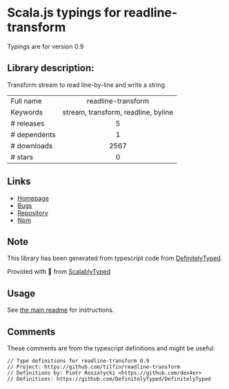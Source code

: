 
# Scala.js typings for readline-transform

Typings are for version 0.9

## Library description:
Transform stream to read line-by-line and write a string

|                    |                 |
| ------------------ | :-------------: |
| Full name          | readline-transform |
| Keywords           | stream, transform, readline, byline |
| # releases         | 5 |
| # dependents       | 1 |
| # downloads        | 2567 |
| # stars            | 0 |

## Links
- [Homepage](https://github.com/tilfin/readline-transform#readme)
- [Bugs](https://github.com/tilfin/readline-transform/issues)
- [Repository](https://github.com/tilfin/readline-transform)
- [Npm](https://www.npmjs.com/package/readline-transform)
    


## Note
This library has been generated from typescript code from [DefinitelyTyped](https://definitelytyped.org).

Provided with :purple_heart: from [ScalablyTyped](https://github.com/oyvindberg/ScalablyTyped)

## Usage
See [the main readme](../../readme.md) for instructions.

## Comments

These comments are from the typescript definitions and might be useful:
```
// Type definitions for readline-transform 0.9
// Project: https://github.com/tilfin/readline-transform
// Definitions by: Piotr Roszatycki <https://github.com/dex4er>
// Definitions: https://github.com/DefinitelyTyped/DefinitelyTyped

```

